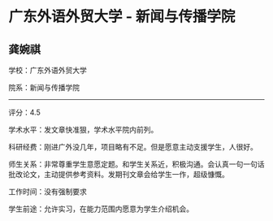 # 广东外语外贸大学 - 新闻与传播学院

## 龚婉祺

学校：广东外语外贸大学

院系：新闻与传播学院

* * *

评分：4.5

学术水平：发文章快准狠，学术水平院内前列。

科研经费：刚进广外没几年，项目略有不足。但是愿意主动支援学生，人很好。

师生关系：非常尊重学生意愿定题。和学生关系近，积极沟通。会认真一句一句话批改论文，主动提供参考资料。发期刊文章会给学生一作，超级慷慨。

工作时间：没有强制要求

学生前途：允许实习，在能力范围内愿意为学生介绍机会。